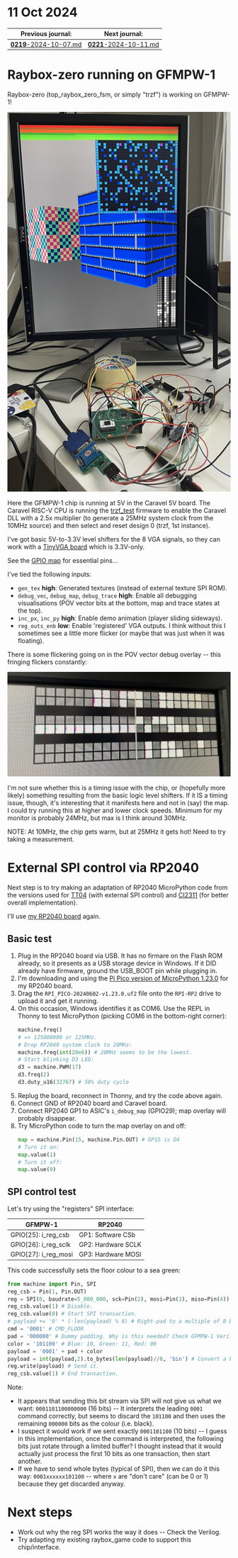 # 11 Oct 2024

| Previous journal: | Next journal: |
|-|-|
| [**0219**-2024-10-07.md](./0219-2024-10-07.md) | [**0221**-2024-10-11.md](./0221-2024-10-11.md) |

# Raybox-zero running on GFMPW-1

Raybox-zero (top_raybox_zero_fsm, or simply "trzf") is working on GFMPW-1!

![](i/0220-gfmpw1-rbz.jpg)

Here the GFMPW-1 chip is running at 5V in the Caravel 5V board. The Caravel RISC-V CPU is running the [trzf_test](https://github.com/algofoogle/algofoogle-multi-caravel/tree/gf180/firmware/trzf_test) firmware to enable the Caravel DLL with a 2.5x multiplier (to generate a 25MHz system clock from the 10MHz source) and then select and reset design 0 (trzf, 1st instance).

I've got basic 5V-to-3.3V level shifters for the 8 VGA signals, so they can work with a [TinyVGA board](https://github.com/mole99/tiny-vga) which is 3.3V-only.

See the [GPIO map](./0219-2024-10-07.md#gpio-maps) for essential pins...

I've tied the following inputs:
*   `gen_tex` **high**: Generated textures (instead of external texture SPI ROM).
*   `debug_vec`, `debug_map`, `debug_trace` **high**: Enable all debugging visualisations (POV vector bits at the bottom, map and trace states at the top).
*   `inc_px`, `inc_py` **high**: Enable demo animation (player sliding sideways).
*   `reg_outs_enb` **low**: Enable 'registered' VGA outputs. I think without this I sometimes see a little more flicker (or maybe that was just when it was floating).

There is some flickering going on in the POV vector debug overlay -- this fringing flickers constantly:

![](i/0220-flicker.jpg)

I'm not sure whether this is a timing issue with the chip, or (hopefully more likely) something resulting from the basic logic level shifters. If it IS a timing issue, though, it's interesting that it manifests here and not in (say) the map. I could try running this at higher and lower clock speeds. Minimum for my monitor is probably 24MHz, but max is I think around 30MHz.

NOTE: At 10MHz, the chip gets warm, but at 25MHz it gets hot! Need to try taking a measurement.

# External SPI control via RP2040

Next step is to try making an adaptation of RP2040 MicroPython code from the versions used for [TT04](https://github.com/algofoogle/tt04-raybox-zero/tree/main/demoboard) (with external SPI control) and [CI2311](https://github.com/algofoogle/raybox-zero/blob/main/game/doc/CI2311.md) (for better overall implementation).

I'll use [my RP2040 board](./0200-2024-05-01.md) again.

## Basic test

1.  Plug in the RP2040 board via USB. It has no firmare on the Flash ROM already, so it presents as a USB storage device in Windows. If it DID already have firmware, ground the USB_BOOT pin while plugging in.
2.  I'm downloading and using the [Pi Pico version of MicroPython 1.23.0](https://micropython.org/download/RPI_PICO/) for my RP2040 board.
3.  Drag the `RPI_PICO-20240602-v1.23.0.uf2` file onto the `RPI-RP2` drive to upload it and get it running.
4.  On this occasion, Windows identifies it as COM6. Use the REPL in Thonny to test MicroPython (picking COM6 in the bottom-right corner):
    ```python
    machine.freq()
    # => 125000000 or 125MHz.
    # Drop RP2040 system clock to 20MHz:
    machine.freq(int(20e6)) # 20MHz seems to be the lowest.
    # Start blinking D3 LED:
    d3 = machine.PWM(17)
    d3.freq(2)
    d3.duty_u16(32767) # 50% duty cycle
    ```
5.  Replug the board, reconnect in Thonny, and try the code above again.
6.  Connect GND of RP2040 board and Caravel board.
7.  Connect RP2040 GP1 to ASIC's `i_debug_map` (GPIO29); map overlay will probably disappear.
8.  Try MicroPython code to turn the map overlay on and off:
    ```python
    map = machine.Pin(15, machine.Pin.OUT) # GP15 is D4
    # Turn it on:
    map.value(1)
    # Turn it off:
    map.value(0)
    ```

## SPI control test

Let's try using the "registers" SPI interface:

| GFMPW-1 | RP2040 |
|-|-|
| GPIO[25]: i_reg_csb   | GP1: Software CSb |
| GPIO[26]: i_reg_sclk  | GP2: Hardware SCLK |
| GPIO[27]: i_reg_mosi  | GP3: Hardware MOSI |

This code successfully sets the floor colour to a sea green:

```python
from machine import Pin, SPI
reg_csb = Pin(1, Pin.OUT)
reg = SPI(0, baudrate=5_000_000, sck=Pin(2), mosi=Pin(3), miso=Pin(4))
reg_csb.value(1) # Disable.
reg_csb.value(0) # Start SPI transaction.
# payload += '0' * (-len(payload) % 8) # Right-pad to a multiple of 8 bits.
cmd = '0001' # CMD_FLOOR
pad = '000000' # Dummy padding. Why is this needed? Check GFMPW-1 Verilog
color = '101100' # Blue: 10, Green: 11, Red: 00
payload = '0001' + pad + color
payload = int(payload,2).to_bytes(len(payload)//8, 'bin') # Convert a bytearray.
reg.write(payload) # Send it.
reg_csb.value(1) # End transaction.
```

Note:
*   It appears that sending this bit stream via SPI will not give us what we want: `0001101100000000` (16 bits) -- It interprets the leading `0001` command correctly, but seems to discard the `101100` and then uses the remaining `000000` bits as the colour (i.e. black).
*   I suspect it would work if we sent exactly `0001101100` (10 bits) -- I guess in this implementation, once the command is interpreted, the following bits just rotate through a limited buffer? I thought instead that it would actually just process the first 10 bits as one transaction, then start another.
*   If we have to send whole bytes (typical of SPI), then we can do it this way: `0001xxxxxx101100` -- where `x` are "don't care" (can be 0 or 1) because they get discarded anyway.

# Next steps

*   Work out why the reg SPI works the way it does -- Check the Verilog.
*   Try adapting my existing raybox_game code to support this chip/interface.
